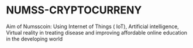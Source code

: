 # NUMSS-CRYPTOCURRENY
Aim of Numsscoin:  Using Internet of Things ( IoT), Artificial intelligence, Virtual reality in treating disease and improving affordable online education in the developing world
